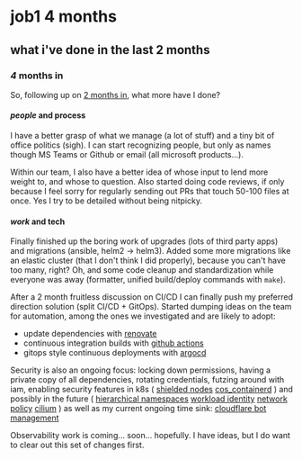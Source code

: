 # job1 4 months

## what i've done in the last 2 months

### _4_ months in

So, following up on [2 months in](/blog/12020-12-03-junior-sre-at-non-tech/),
what more have I done?

#### _people_ and process

I have a better grasp of what we manage (a lot of stuff)
and a tiny bit of office politics (sigh).
I can start recognizing people,
but only as names though MS Teams or Github or email
(all microsoft products...).

Within our team, I also have a better idea of whose input to lend more weight to,
and whose to question.
Also started doing code reviews,
if only because I feel sorry
for regularly sending out PRs that touch 50-100 files at once.
Yes I try to be detailed without being nitpicky.

#### _work_ and tech

Finally finished up the boring work of upgrades (lots of third party apps)
and migrations (ansible, helm2 -> helm3).
Added some more migrations like an elastic cluster
(that I don't think I did properly), because you can't have too many, right?
Oh, and some code cleanup and standardization while everyone was away
(formatter, unified build/deploy commands with `make`).

After a 2 month fruitless discussion on CI/CD
I can finally push my preferred direction solution (split CI/CD + GitOps).
Started dumping ideas on the team for automation,
among the ones we investigated and are likely to adopt:

- update dependencies with [renovate](https://github.com/renovatebot/renovate)
- continuous integration builds with [github actions](https://github.com/features/actions)
- gitops style continuous deployments with [argocd](https://argoproj.github.io/argo-cd/)

Security is also an ongoing focus:
locking down permissions, having a private copy of all dependencies,
rotating credentials, futzing around with iam,
enabling security features in k8s (
[shielded nodes](https://cloud.google.com/kubernetes-engine/docs/how-to/shielded-gke-nodes)
[cos_containerd](https://cloud.google.com/kubernetes-engine/docs/concepts/using-containerd)
) and possibly in the future (
[hierarchical namespaces](https://github.com/kubernetes-sigs/multi-tenancy/tree/master/incubator/hnc)
[workload identity](https://cloud.google.com/kubernetes-engine/docs/how-to/workload-identity)
[network policy](https://kubernetes.io/docs/concepts/services-networking/network-policies/)
[cilium](https://cilium.io/)
) as well as my current ongoing time sink:
[cloudflare bot management](https://www.cloudflare.com/products/bot-management/)

Observability work is coming... soon... hopefully.
I have ideas, but I do want to clear out this set of changes first.
